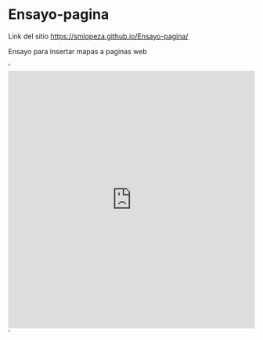 # Ensayo-pagina

Link del sitio 
https://smlopeza.github.io/Ensayo-pagina/

Ensayo para insertar mapas a paginas web

'<iframe id="igraph" scrolling="no" style="border:none;" seamless="seamless" src="https://plot.ly/~chris/1638.embed" height="525" width="100%"></iframe>'

